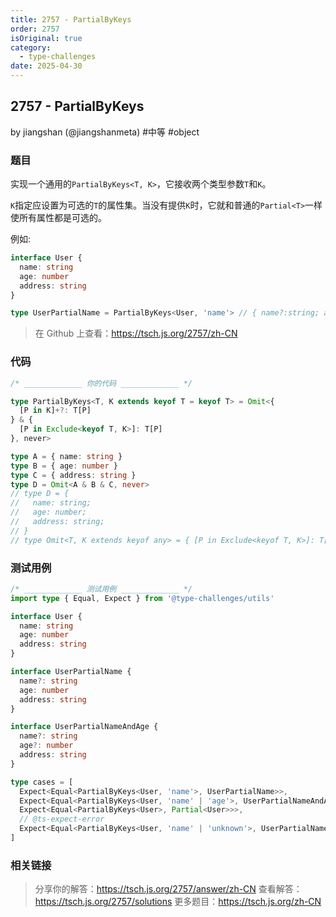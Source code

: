 ```yaml
---
title: 2757 - PartialByKeys
order: 2757
isOriginal: true
category:
  - type-challenges
date: 2025-04-30
---
```


2757 - PartialByKeys
-------
by jiangshan (@jiangshanmeta) #中等 #object

### 题目

实现一个通用的`PartialByKeys<T, K>`，它接收两个类型参数`T`和`K`。

`K`指定应设置为可选的`T`的属性集。当没有提供`K`时，它就和普通的`Partial<T>`一样使所有属性都是可选的。

例如:

```ts
interface User {
  name: string
  age: number
  address: string
}

type UserPartialName = PartialByKeys<User, 'name'> // { name?:string; age:number; address:string }
```

> 在 Github 上查看：https://tsch.js.org/2757/zh-CN

### 代码

```ts
/* _____________ 你的代码 _____________ */

type PartialByKeys<T, K extends keyof T = keyof T> = Omit<{
  [P in K]+?: T[P]
} & {
  [P in Exclude<keyof T, K>]: T[P]
}, never>

type A = { name: string }
type B = { age: number }
type C = { address: string }
type D = Omit<A & B & C, never>
// type D = {
//   name: string;
//   age: number;
//   address: string;
// }
// type Omit<T, K extends keyof any> = { [P in Exclude<keyof T, K>]: T[P]; }

```

### 测试用例

```ts
/* _____________ 测试用例 _____________ */
import type { Equal, Expect } from '@type-challenges/utils'

interface User {
  name: string
  age: number
  address: string
}

interface UserPartialName {
  name?: string
  age: number
  address: string
}

interface UserPartialNameAndAge {
  name?: string
  age?: number
  address: string
}

type cases = [
  Expect<Equal<PartialByKeys<User, 'name'>, UserPartialName>>,
  Expect<Equal<PartialByKeys<User, 'name' | 'age'>, UserPartialNameAndAge>>,
  Expect<Equal<PartialByKeys<User>, Partial<User>>>,
  // @ts-expect-error
  Expect<Equal<PartialByKeys<User, 'name' | 'unknown'>, UserPartialName>>,
]

```

### 相关链接

> 分享你的解答：https://tsch.js.org/2757/answer/zh-CN
> 查看解答：https://tsch.js.org/2757/solutions
> 更多题目：https://tsch.js.org/zh-CN
